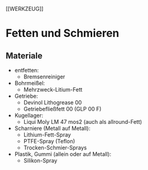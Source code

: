 [[WERKZEUG]]
# Fetten und Schmieren

## Materiale
* entfetten:
    * Bremsenreiniger
* Bohrmeißel:
    * Mehrzweck-Litium-Fett
* Getriebe:
    * Devinol Lithogrease 00
    * Getriebefließfett 00   (GLP 00 F)
* Kugellager:
    * Liqui Moly LM 47 mos2   (auch als allround-Fett)
* Scharniere (Metall auf Metall):
    * Lithium-Fett-Spray
    * PTFE-Spray (Teflon)
    * Trocken-Schmier-Sprays
* Plastik, Gummi (allein oder auf Metall):
    * Silikon-Spray
